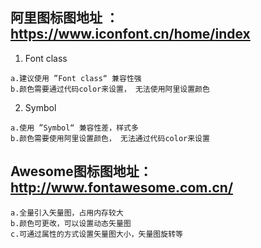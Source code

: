 ## 阿里图标图地址 ：https://www.iconfont.cn/home/index
1. Font class
```
a.建议使用 ”Font class“ 兼容性强
b.颜色需要通过代码color来设置， 无法使用阿里设置颜色
```
2. Symbol
```
a.使用 ”Symbol“ 兼容性差，样式多
b.颜色需要使用阿里设置颜色， 无法通过代码color来设置
```


## Awesome图标图地址： http://www.fontawesome.com.cn/

```
a.全量引入矢量图，占用内存较大
b.颜色可更改，可以设置动态矢量图
c.可通过属性的方式设置矢量图大小，矢量图旋转等

```